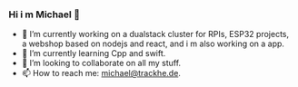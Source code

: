 ### Hi i m Michael 👋

- 🔭 I’m currently working on a dualstack cluster for RPIs, ESP32 projects, a webshop based on nodejs and react, and i m also working on a app.
- 🌱 I’m currently learning Cpp and swift.
- 👯 I’m looking to collaborate on all my stuff. 
- 📫 How to reach me: michael@trackhe.de.
